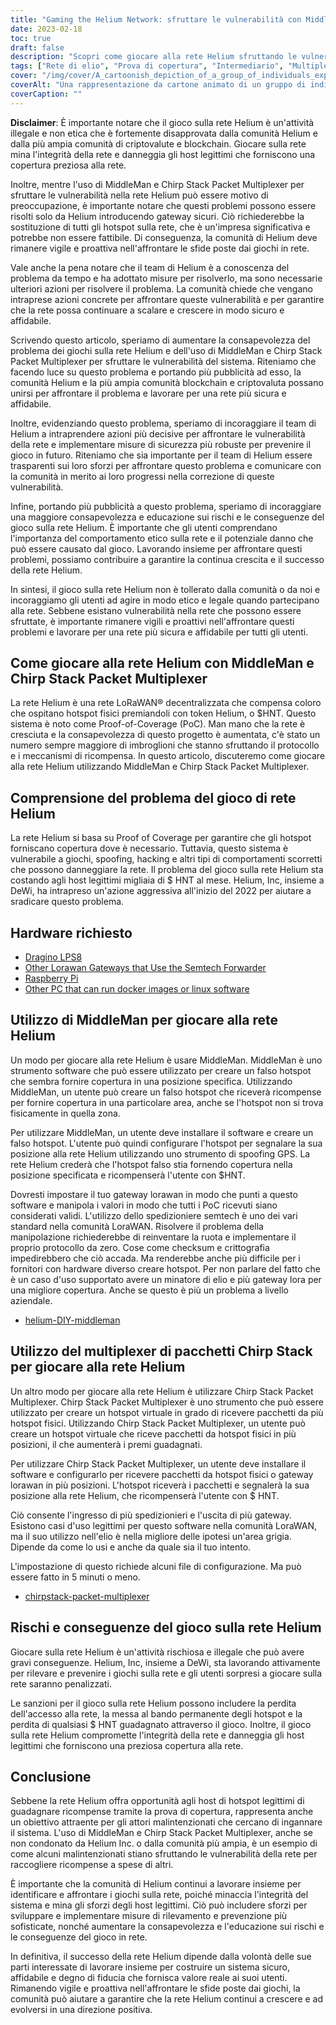 ```yaml
---
title: "Gaming the Helium Network: sfruttare le vulnerabilità con MiddleMan e Chirp Stack Packet Multiplexer"
date: 2023-02-18
toc: true
draft: false
description: "Scopri come giocare alla rete Helium sfruttando le vulnerabilità con MiddleMan e Chirp Stack Packet Multiplexer, nonché i rischi e le conseguenze di ciò."
tags: ["Rete di elio", "Prova di copertura", "Intermediario", "Multiplexer di pacchetti Chirp Stack", "gioco", "sfruttare le vulnerabilità", "Rete LoRaWAN", "criptovaluta", "blockchain", "rete decentrata", "hotspot", "spoofing", "imbrogliare", "attività illegale", "sanzioni", "integrità della rete", "ricompense", "attori malintenzionati", "sicurezza della rete", "host legittimi"]
cover: "/img/cover/A_cartoonish_depiction_of_a_group_of_individuals_exploiting.png"
coverAlt: "Una rappresentazione da cartone animato di un gruppo di individui che sfruttano un palloncino di elio con un'immagine di un gateway LoRaWAN e MiddleMan o Chirp Stack Packet Multiplexer sullo sfondo."
coverCaption: ""
---
```


**Disclaimer**:
È importante notare che il gioco sulla rete Helium è un'attività illegale e non etica che è fortemente disapprovata dalla comunità Helium e dalla più ampia comunità di criptovalute e blockchain. Giocare sulla rete mina l'integrità della rete e danneggia gli host legittimi che forniscono una copertura preziosa alla rete.

Inoltre, mentre l'uso di MiddleMan e Chirp Stack Packet Multiplexer per sfruttare le vulnerabilità nella rete Helium può essere motivo di preoccupazione, è importante notare che questi problemi possono essere risolti solo da Helium introducendo gateway sicuri. Ciò richiederebbe la sostituzione di tutti gli hotspot sulla rete, che è un'impresa significativa e potrebbe non essere fattibile. Di conseguenza, la comunità di Helium deve rimanere vigile e proattiva nell'affrontare le sfide poste dai giochi in rete.

Vale anche la pena notare che il team di Helium è a conoscenza del problema da tempo e ha adottato misure per risolverlo, ma sono necessarie ulteriori azioni per risolvere il problema. La comunità chiede che vengano intraprese azioni concrete per affrontare queste vulnerabilità e per garantire che la rete possa continuare a scalare e crescere in modo sicuro e affidabile.

Scrivendo questo articolo, speriamo di aumentare la consapevolezza del problema dei giochi sulla rete Helium e dell'uso di MiddleMan e Chirp Stack Packet Multiplexer per sfruttare le vulnerabilità del sistema. Riteniamo che facendo luce su questo problema e portando più pubblicità ad esso, la comunità Helium e la più ampia comunità blockchain e criptovaluta possano unirsi per affrontare il problema e lavorare per una rete più sicura e affidabile.

Inoltre, evidenziando questo problema, speriamo di incoraggiare il team di Helium a intraprendere azioni più decisive per affrontare le vulnerabilità della rete e implementare misure di sicurezza più robuste per prevenire il gioco in futuro. Riteniamo che sia importante per il team di Helium essere trasparenti sui loro sforzi per affrontare questo problema e comunicare con la comunità in merito ai loro progressi nella correzione di queste vulnerabilità.

Infine, portando più pubblicità a questo problema, speriamo di incoraggiare una maggiore consapevolezza e educazione sui rischi e le conseguenze del gioco sulla rete Helium. È importante che gli utenti comprendano l'importanza del comportamento etico sulla rete e il potenziale danno che può essere causato dal gioco. Lavorando insieme per affrontare questi problemi, possiamo contribuire a garantire la continua crescita e il successo della rete Helium.

In sintesi, il gioco sulla rete Helium non è tollerato dalla comunità o da noi e incoraggiamo gli utenti ad agire in modo etico e legale quando partecipano alla rete. Sebbene esistano vulnerabilità nella rete che possono essere sfruttate, è importante rimanere vigili e proattivi nell'affrontare questi problemi e lavorare per una rete più sicura e affidabile per tutti gli utenti.

## Come giocare alla rete Helium con MiddleMan e Chirp Stack Packet Multiplexer
La rete Helium è una rete LoRaWAN® decentralizzata che compensa coloro che ospitano hotspot fisici premiandoli con token Helium, o $HNT. Questo sistema è noto come Proof-of-Coverage (PoC). Man mano che la rete è cresciuta e la consapevolezza di questo progetto è aumentata, c'è stato un numero sempre maggiore di imbroglioni che stanno sfruttando il protocollo e i meccanismi di ricompensa. In questo articolo, discuteremo come giocare alla rete Helium utilizzando MiddleMan e Chirp Stack Packet Multiplexer.

## Comprensione del problema del gioco di rete Helium
La rete Helium si basa su Proof of Coverage per garantire che gli hotspot forniscano copertura dove è necessario. Tuttavia, questo sistema è vulnerabile a giochi, spoofing, hacking e altri tipi di comportamenti scorretti che possono danneggiare la rete. Il problema del gioco sulla rete Helium sta costando agli host legittimi migliaia di $ HNT al mese. Helium, Inc, insieme a DeWi, ha intrapreso un'azione aggressiva all'inizio del 2022 per aiutare a sradicare questo problema.

## Hardware richiesto
- [Dragino LPS8](https://www.ebay.com/sch/i.html?_nkw=dragino+lps8)
- [Other Lorawan Gateways that Use the Semtech Forwarder](https://amzn.to/41bcskb)
- [Raspberry Pi](https://amzn.to/3KjFCYp)
- [Other PC that can run docker images or linux software](https://amzn.to/3YkFhcj)

## Utilizzo di MiddleMan per giocare alla rete Helium
Un modo per giocare alla rete Helium è usare MiddleMan. MiddleMan è uno strumento software che può essere utilizzato per creare un falso hotspot che sembra fornire copertura in una posizione specifica. Utilizzando MiddleMan, un utente può creare un falso hotspot che riceverà ricompense per fornire copertura in una particolare area, anche se l'hotspot non si trova fisicamente in quella zona.

Per utilizzare MiddleMan, un utente deve installare il software e creare un falso hotspot. L'utente può quindi configurare l'hotspot per segnalare la sua posizione alla rete Helium utilizzando uno strumento di spoofing GPS. La rete Helium crederà che l'hotspot falso stia fornendo copertura nella posizione specificata e ricompenserà l'utente con $HNT.

Dovresti impostare il tuo gateway lorawan in modo che punti a questo software e manipola i valori in modo che tutti i PoC ricevuti siano considerati validi. L'utilizzo dello spedizioniere semtech è uno dei vari standard nella comunità LoraWAN. Risolvere il problema della manipolazione richiederebbe di reinventare la ruota e implementare il proprio protocollo da zero. Cose come checksum e crittografia impedirebbero che ciò accada. Ma renderebbe anche più difficile per i fornitori con hardware diverso creare hotspot. Per non parlare del fatto che è un caso d'uso supportato avere un minatore di elio e più gateway lora per una migliore copertura. Anche se questo è più un problema a livello aziendale.

 - [helium-DIY-middleman](https://github.com/curiousfokker/helium-DIY-middleman)

## Utilizzo del multiplexer di pacchetti Chirp Stack per giocare alla rete Helium
Un altro modo per giocare alla rete Helium è utilizzare Chirp Stack Packet Multiplexer. Chirp Stack Packet Multiplexer è uno strumento che può essere utilizzato per creare un hotspot virtuale in grado di ricevere pacchetti da più hotspot fisici. Utilizzando Chirp Stack Packet Multiplexer, un utente può creare un hotspot virtuale che riceve pacchetti da hotspot fisici in più posizioni, il che aumenterà i premi guadagnati.

Per utilizzare Chirp Stack Packet Multiplexer, un utente deve installare il software e configurarlo per ricevere pacchetti da hotspot fisici o gateway lorawan in più posizioni. L'hotspot riceverà i pacchetti e segnalerà la sua posizione alla rete Helium, che ricompenserà l'utente con $ HNT.

Ciò consente l'ingresso di più spedizionieri e l'uscita di più gateway. Esistono casi d'uso legittimi per questo software nella comunità LoraWAN, ma il suo utilizzo nell'elio è nella migliore delle ipotesi un'area grigia. Dipende da come lo usi e anche da quale sia il tuo intento.

L'impostazione di questo richiede alcuni file di configurazione. Ma può essere fatto in 5 minuti o meno.
- [chirpstack-packet-multiplexer](https://github.com/brocaar/chirpstack-packet-multiplexer)


## Rischi e conseguenze del gioco sulla rete Helium
Giocare sulla rete Helium è un'attività rischiosa e illegale che può avere gravi conseguenze. Helium, Inc, insieme a DeWi, sta lavorando attivamente per rilevare e prevenire i giochi sulla rete e gli utenti sorpresi a giocare sulla rete saranno penalizzati.

Le sanzioni per il gioco sulla rete Helium possono includere la perdita dell'accesso alla rete, la messa al bando permanente degli hotspot e la perdita di qualsiasi $ HNT guadagnato attraverso il gioco. Inoltre, il gioco sulla rete Helium compromette l'integrità della rete e danneggia gli host legittimi che forniscono una preziosa copertura alla rete.

## Conclusione
Sebbene la rete Helium offra opportunità agli host di hotspot legittimi di guadagnare ricompense tramite la prova di copertura, rappresenta anche un obiettivo attraente per gli attori malintenzionati che cercano di ingannare il sistema. L'uso di MiddleMan e Chirp Stack Packet Multiplexer, anche se non condonato da Helium Inc. o dalla comunità più ampia, è un esempio di come alcuni malintenzionati stiano sfruttando le vulnerabilità della rete per raccogliere ricompense a spese di altri.

È importante che la comunità di Helium continui a lavorare insieme per identificare e affrontare i giochi sulla rete, poiché minaccia l'integrità del sistema e mina gli sforzi degli host legittimi. Ciò può includere sforzi per sviluppare e implementare misure di rilevamento e prevenzione più sofisticate, nonché aumentare la consapevolezza e l'educazione sui rischi e le conseguenze del gioco in rete.

In definitiva, il successo della rete Helium dipende dalla volontà delle sue parti interessate di lavorare insieme per costruire un sistema sicuro, affidabile e degno di fiducia che fornisca valore reale ai suoi utenti. Rimanendo vigile e proattiva nell'affrontare le sfide poste dai giochi, la comunità può aiutare a garantire che la rete Helium continui a crescere e ad evolversi in una direzione positiva.
